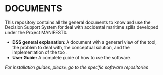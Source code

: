 # DOCUMENTS

This repository contains all the general documents to know and use the Decision Support System for deal with accidental maritime spills developed under the Project MANIFESTS.

* **DSS general explanation:** A document with a generarl view of the tool, the problem to deal with, the conceptual solution, and the implementation of the tool.
* **User Guide:**  A complete guide of how to use the software.  




*For installation guides, please, go to the specific software repositories*

